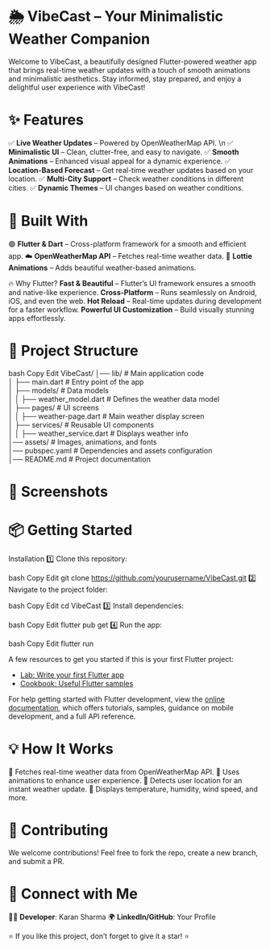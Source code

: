 # 🌦️ VibeCast – Your Minimalistic Weather Companion
Welcome to VibeCast, a beautifully designed Flutter-powered weather app that brings real-time weather updates with a touch of smooth animations and minimalistic aesthetics. Stay informed, stay prepared, and enjoy a delightful user experience with VibeCast!

# ✨ Features
✅ **Live Weather Updates** – Powered by OpenWeatherMap API. \n
✅ **Minimalistic UI** – Clean, clutter-free, and easy to navigate.
✅ **Smooth Animations** – Enhanced visual appeal for a dynamic experience.
✅ **Location-Based Forecast** – Get real-time weather updates based on your location.
✅ **Multi-City Support** – Check weather conditions in different cities.
✅ **Dynamic Themes** – UI changes based on weather conditions.

# 🚀 Built With
🟢 **Flutter & Dart** – Cross-platform framework for a smooth and efficient app.
☁️ **OpenWeatherMap API** – Fetches real-time weather data.
🎨 **Lottie Animations**  – Adds beautiful weather-based animations.

🔥 Why Flutter?
**Fast & Beautiful** – Flutter’s UI framework ensures a smooth and native-like experience.
**Cross-Platform** – Runs seamlessly on Android, iOS, and even the web.
**Hot Reload** – Real-time updates during development for a faster workflow.
**Powerful UI Customization** – Build visually stunning apps effortlessly.

# 📂 Project Structure

bash
Copy
Edit
VibeCast/
│── lib/                          # Main application code  
│   ├── main.dart                 # Entry point of the app   
│   ├── models/                   # Data models  
│   │   ├── weather_model.dart    # Defines the weather data model  
│   ├── pages/                    # UI screens  
│   │   ├── weather-page.dart     # Main weather display screen   
│   ├── services/                 # Reusable UI components  
│   │   ├── weather_service.dart  # Displays weather info   
│── assets/                       # Images, animations, and fonts  
│── pubspec.yaml                  # Dependencies and assets configuration  
│── README.md                     # Project documentation  

# 📸 Screenshots


# 📦 Getting Started
Installation
1️⃣ Clone this repository:

bash
Copy
Edit
git clone https://github.com/yourusername/VibeCast.git
2️⃣ Navigate to the project folder:

bash
Copy
Edit
cd VibeCast
3️⃣ Install dependencies:

bash
Copy
Edit
flutter pub get
4️⃣ Run the app:

bash
Copy
Edit
flutter run

A few resources to get you started if this is your first Flutter project:

- [Lab: Write your first Flutter app](https://docs.flutter.dev/get-started/codelab)
- [Cookbook: Useful Flutter samples](https://docs.flutter.dev/cookbook)

For help getting started with Flutter development, view the
[online documentation](https://docs.flutter.dev/), which offers tutorials,
samples, guidance on mobile development, and a full API reference.


# 💡 How It Works
🔹 Fetches real-time weather data from OpenWeatherMap API.
🔹 Uses animations to enhance user experience.
🔹 Detects user location for an instant weather update.
🔹 Displays temperature, humidity, wind speed, and more.

# 🤝 Contributing
We welcome contributions! Feel free to fork the repo, create a new branch, and submit a PR.

# 📩 Connect with Me
👨‍💻 **Developer**: Karan Sharma
🌍 **LinkedIn/GitHub**: Your Profile

⭐ If you like this project, don’t forget to give it a star! ⭐


